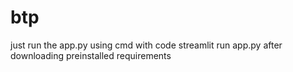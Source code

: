 # btp
just run the app.py 
using cmd
with code 
streamlit run app.py
after downloading preinstalled requirements
